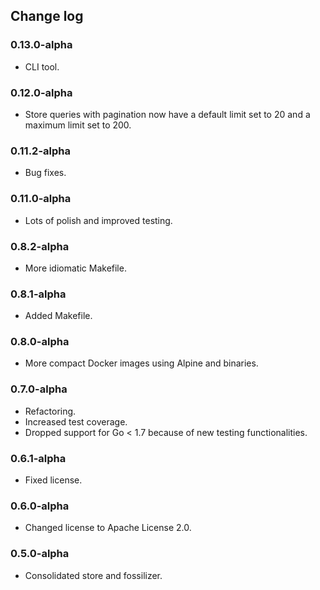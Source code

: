 ## Change log

### 0.13.0-alpha
 * CLI tool.

### 0.12.0-alpha
 * Store queries with pagination now have a default limit set to 20 and a maximum limit set to 200.

### 0.11.2-alpha
 * Bug fixes.

### 0.11.0-alpha
 * Lots of polish and improved testing.

### 0.8.2-alpha
  * More idiomatic Makefile.

### 0.8.1-alpha
  * Added Makefile.

### 0.8.0-alpha
  * More compact Docker images using Alpine and binaries.

### 0.7.0-alpha

  * Refactoring.
  * Increased test coverage.
  * Dropped support for Go < 1.7 because of new testing functionalities.

### 0.6.1-alpha

  * Fixed license.

### 0.6.0-alpha

  * Changed license to Apache License 2.0.

### 0.5.0-alpha

  * Consolidated store and fossilizer.
